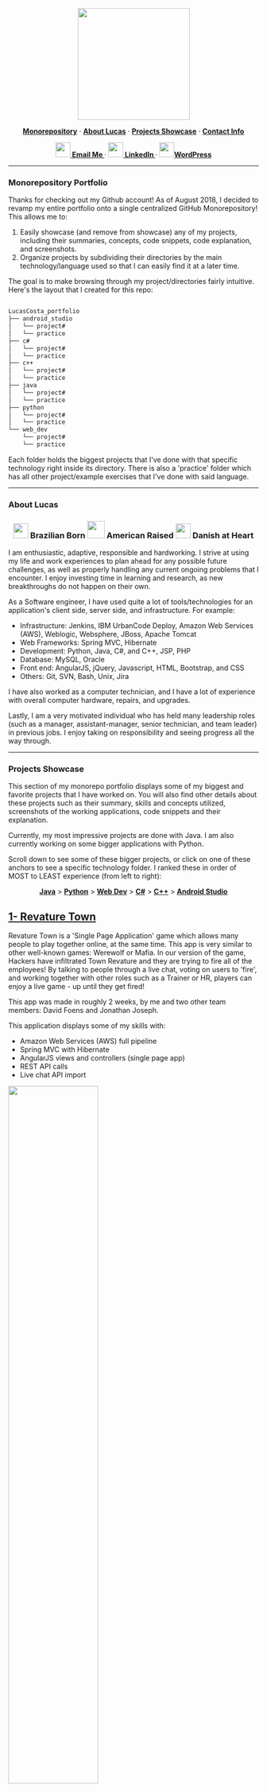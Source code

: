 <div align="center">
  <img src="img/lucas_banner.jpg" height='225'>

  <p>
    <a href="#monorepository-portfolio"><strong> Monorepository</strong></a> ·
    <a href="#about-lucas"><strong>About Lucas</strong></a> ·
    <a href="#projects-showcase"><strong>Projects Showcase</strong></a> ·
    <a href="#contact-info"><strong>Contact Info</strong></a>
  </p>

  <p>
    <a href="mailto:lucas.gomes.costa@gmail.com"><img src="/img/gmail_favicon.png" height="30px" width="30px"><strong> Email Me </strong></a> ·
    <a href="https://www.linkedin.com/in/lucas-gomes-costa/"><img src="/img/linkedin_favicon.png" height="30px" width="30px"><strong> LinkedIn </strong></a> ·
    <a href="https://lgc13.wordpress.com/"><img src="/img/wordpress_favicon.png" height="30px" width="30px"><strong>WordPress </strong></a>
  </p>

</div>

<hr>

### Monorepository Portfolio

Thanks for checking out my Github account! As of August 2018, I decided to revamp my entire portfolio onto a single centralized GitHub Monorepository! This allows me to:

1. Easily showcase (and remove from showcase) any of my projects, including their summaries, concepts, code snippets, code explanation, and screenshots.
2. Organize projects by subdividing their directories by the main technology/language used so that I can easily find it at a later time.

The goal is to make browsing through my project/directories fairly intuitive. Here's the layout that I created for this repo:

```sh

LucasCosta_portfolio
├── android_studio
│   └── project#
│   └── practice
├── c#
│   └── project#
│   └── practice
├── c++
│   └── project#
│   └── practice
├── java
│   └── project#
│   └── practice
├── python
│   └── project#
│   └── practice
└── web_dev
    └── project#
    └── practice

```

Each folder holds the biggest projects that I've done with that specific technology right inside its directory. There is also a 'practice' folder which has all other project/example exercises that I've done with said language.

---

### About Lucas

<div align="center">
  <h3>
    <img src="/img/brazil_favicon.png" height="30px" width="30px">
    Brazilian Born
    <img src="/img/us_favicon.png" height="35px" width="35px">
    American Raised
    <img src="/img/denmark_favicon.ico" height="30px" width="30px">
    Danish at Heart
  </h3>
</div>

I am enthusiastic, adaptive, responsible and hardworking. I strive at using my life and work experiences to plan ahead for any possible future challenges, as well as properly handling any current ongoing problems that I encounter. I enjoy investing time in learning and research, as new breakthroughs do not happen on their own.

As a Software engineer, I have used quite a lot of tools/technologies for an application's client side, server side, and infrastructure. For example:

- Infrastructure: Jenkins, IBM UrbanCode Deploy, Amazon Web Services (AWS), Weblogic, Websphere, JBoss, Apache Tomcat
- Web Frameworks: Spring MVC, Hibernate
- Development: Python, Java, C#, and C++, JSP, PHP
- Database: MySQL, Oracle
- Front end: AngularJS, jQuery, Javascript, HTML, Bootstrap, and CSS
- Others: Git, SVN, Bash, Unix, Jira

I have also worked as a computer technician, and I have a lot of experience with overall computer hardware, repairs, and upgrades.

Lastly, I am a very motivated individual who has held many leadership roles (such as a manager, assistant-manager, senior technician, and team leader) in previous jobs. I enjoy taking on responsibility and seeing progress all the way through.

---

### Projects Showcase

This section of my monorepo portfolio displays some of my biggest and favorite projects that I have worked on. You will also find other details about these projects such as their summary, skills and concepts utilized, screenshots of the working applications, code snippets and their explanation.

Currently, my most impressive projects are done with Java. I am also currently working on some bigger applications with Python.

Scroll down to see some of these bigger projects, or click on one of these anchors to see a specific technology folder. I ranked these in order of MOST to LEAST experience (from left to right):

<div align="center">
  <p>
    <a href="https://github.com/lgc13/LucasCosta_portfolio/tree/master/java/"><strong> Java</strong></a> >
    <a href="https://github.com/lgc13/LucasCosta_portfolio/tree/master/python/"><strong>Python</strong></a> >
    <a href="https://github.com/lgc13/LucasCosta_portfolio/tree/master/web_dev/"><strong>Web Dev</strong></a> >
    <a href="https://github.com/lgc13/LucasCosta_portfolio/tree/master/c%23"><strong>C#</strong></a> >
    <a href="https://github.com/lgc13/LucasCosta_portfolio/tree/master/c%2B%2B"><strong>C++</strong></a> >
    <a href="https://github.com/lgc13/LucasCosta_portfolio/tree/master/android_studio/"><strong>Android Studio</strong></a>
  </p>

</div>

<!-- Project section -->
<h2><a href="https://github.com/lgc13/LucasCosta_portfolio/tree/master/java/RevatureTown_project">1- Revature Town</a></h2>

<!-- Project BIO -->
Revature Town is a 'Single Page Application' game which allows many people to play together online, at the same time. This app is very similar to other well-known games: Werewolf or Mafia. In our version of the game, Hackers have infiltrated Town Revature and they are trying to fire all of the employees! By talking to people through a live chat, voting on users to 'fire', and working together with other roles such as a Trainer or HR, players can enjoy a live game - up until they get fired!

This app was made in roughly 2 weeks, by me and two other team members: David Foens and Jonathan Joseph.

This application displays some of my skills with:

- Amazon Web Services (AWS) full pipeline
- Spring MVC with Hibernate
- AngularJS views and controllers (single page app)
- REST API calls
- Live chat API import

<!-- Screenshots -->
<img src="/java/RevatureTown_project/img/index.PNG" width= 60% length= 60%>
<img src="/java/RevatureTown_project/img/about.PNG" width= 60% length= 80%>
<img src="/java/RevatureTown_project/img/rules.PNG" width= 60% length= 80%>
<img src="/java/RevatureTown_project/img/play2.PNG" width= 60% length= 80%>
<img src="/java/RevatureTown_project/img/lobby_ready.PNG" width= 60% length= 60%>
<img src="/java/RevatureTown_project/img/play_view2.PNG" width= 60% length= 60%>
<img src="/java/RevatureTown_project/img/play_view5.PNG" width= 60% length= 60%>


<!-- Code explanation -->
My team and I use Hibernate configurations in order to set up all the database configurations, controllers, and classes. We also put all of this on a live EC2 through AWS (no longer live) where we were able to deploy a full pipeline using Jenkins.

<!-- Code snippet -->
You can see that in this code snippet:

```xml

<!-- DB Configuration -->
<property name="hibernate.connection.driver_class">oracle.jdbc.OracleDriver</property>
<property name="hibernate.dialect">org.hibernate.dialect.Oracle10gDialect</property>
<property name="hibernate.connection.url">jdbc:oracle:thin:@project2.cvn2sbvqpuhu.us-east-2.rds.amazonaws.com:1521:orcl</property>


<!-- Mapping CLASSES with hibernate -->
<mapping class="com.revature.bean.Roles" />
<mapping class="com.revature.bean.Status" />
<mapping class="com.revature.bean.Users" />

```


<!-- Code explanation -->
AngularJS can be used to create single page applications. For this project, I use ngRoute and locationProvider to check the path. routeProvider can call upon a specific templateUrl  and controller depending on this path - afterwards, the browser will render this 'view' with any given information that we can get by making REST calls.

<!-- Code snippet -->
You can see that in this code snippet:

```js

var myApp = angular.module('myApp', ['ngRoute']);

//this will remove the URL prefix
myApp.config(['$locationProvider', function($locationProvider) {
	  $locationProvider.hashPrefix('');
	}]);


  myApp.config(function($routeProvider) {

  	$routeProvider

    .when('/', {
      templateUrl : 'pages/home.html',
      controller  : 'HomeController'
    })

    .when('/about', {
      templateUrl : 'pages/about.html',
      controller  : 'AboutController'
    })
  }


```

<!-- comment -->


<!-- Code explanation -->
With Hibernate, we are able to easily query through our database and get any needed information. Using a session object, we can execute a hql query to return a list of users from the database which we can then pass on to other calls within our program.

<!-- Code snippet -->
You can see that in this code snippet:

```java

@Override
public List<Users> getUsers() {
  Session session = HibernateUtil.getSession();
  Query query;
  String hql;
  //Transaction tx;

  hql = "FROM com.revature.bean.Users";
  query = session.createQuery(hql);
  @SuppressWarnings("unchecked")
  List<Users> users = query.list(); //list executes the query and returns results
  session.close();
  return users;
}

```

<!-- ......................E N D  O F  P R O J E C T........................ -->

<!-- Project section -->
<h2><a href="https://github.com/lgc13/LucasCosta_portfolio/tree/master/java/Reimbursements_project">2- Reimbursement app project</a></h2>

<!-- Project BIO -->
This application is made to be used in a professional environment, where employees and managers can request reimbursements for job-related expenses. Employees and managers can log in, see and change their personal info(such as name, username, and password), and also submit reimbursement requests. Managers have additional features that are only available for them, such as viewing all employees, changing any employee's information, accepting or denying employee's reimbursement requests.

This application displays some of my skills with:

- Full MVC (Model-View-Controller)
- User authentication (Employee vs Manager views)
- Use of GET/POST Request methods
- Oracle Database query
- JSP/JSTL use for dynamic web pages

<!-- Screenshots -->
<img src="/java/Reimbursements_project/img/invalid_login.PNG" width= 60% length= 60%>
<img src="/java/Reimbursements_project/img/info_edit_employee.PNG" width= 60% length= 60%>
<img src="/java/Reimbursements_project/img/employee_create_manager.PNG" width= 60% length= 60%>
<img src="/java/Reimbursements_project/img/reimbursements_manager.PNG" width= 60% length= 60%>
<img src="/java/Reimbursements_project/img/reimbursements_request_employee.PNG" width= 60% length= 60%>
<img src="/java/Reimbursements_project/img/reimbursements_updated_manager.PNG" width= 60% length= 60%>
<img src="/java/Reimbursements_project/img/reimbursements_viewUpdated_employee.PNG" width= 60% length= 60%>


<!-- Code explanation -->
This is a very straightforward application which needs some basic types of methods, such as one to create an employee, one to select the employee by username (can be used when logging in), selecting all employees from the database onto an Array List, and also a few others to edit the employee. By having an interface with these methods, it is very easy to keep track of how I can query through my Oracle database.

<!-- Code snippet -->
You can see that in this code snippet:

```java

public interface UserDAO {

	public void createEmployee(EmployeeObject employee);
	public EmployeeObject selectEmployeeByUsername(String username);
	public EmployeeObject selectEmployeeById(int id);
	public ArrayList<EmployeeObject> selectEmployee();
	public ArrayList<EmployeeObject> selectAllEmployees();
	public EmployeeObject updateEmployee(EmployeeObject employee);
	public void deleteEmployeeById(int id);

}


```

<!-- Code explanation -->
When a person is trying to log in, I can use the input username to double check on my database along with its password. I can also do some simple server-side validation where if the person object is blank to begin with, I can just deny them access. In addition, by getting the entire person's object, I'll have access to their "role", whether that's an "employee" or "manager", allowing me to create a different page view depending on that attribute.

<!-- Code snippet -->
You can see that in this code snippet:


```java

person = userDao.selectEmployeeByUsername(username);

if (person!=null)
{
  if (username.equals(person.getUser_username()) && pass.equals(person.getUser_password()))
  {
    return person;
  }
  else {
    System.out.println("Validate Login - Received null emp");
    return null;
  }
}
else
{
  return null;
}

```

<!-- ......................E N D  O F  P R O J E C T........................ -->

<!-- Project section -->
<h2><a href="https://github.com/lgc13/LucasCosta_portfolio/tree/master/web_dev/Corazon_project">3- Corazon Dancers project</a></h2>

<!-- Project BIO -->
This is a static web site that I created for a Salsa group that I was a member of while at FSU - Corazon Salsa Dancers. This web site aims to show information about the group, such as their purpose, history, and contact information. Someone going on this web site should also be able to see pictures, upcoming events, and information on how to join.

This application displays some of my skills with:

- Bootstrap features
- JavaScript
- Carousel Slideshow
- CSS classes and IDs
- HTML development

<!-- Screenshots -->
<img src="web_dev/Corazon_project/images/page1.png" width= 80% length= 80%>
<img src="web_dev/Corazon_project/images/page2.png" width= 80% length= 80%>

<!-- Code explanation -->
Bootstrap has a lot of nifty features, such a the grid system that allows me to organize my website with rows and columns within Divs. Another nice thing, is the "carousel". Using some of their CSS and JS, I am able to easily create an ongoing carousel slide show which displays any pictures and text that I input

<!-- Code snippet -->
You can see that in this code snippet:

```html

<div id="myCarousel" class="carousel slide" data-ride="carousel">
  <!-- Indicators -->
  <ol class="carousel-indicators">
    <li data-target="#myCarousel" data-slide-to="0" class="active"></li>
    <li data-target="#myCarousel" data-slide-to="1"></li>
    <li data-target="#myCarousel" data-slide-to="2"></li>
    <li data-target="#myCarousel" data-slide-to="3"></li>
  </ol>
  <div class="carousel-inner">
    <div class="item active">
      <img src="images/pic2.jpg" alt="First slide">
      <div class="container">
        <div class="carousel-caption">
          <h1>Corazon Dancers</h1>
          <p>Latin L.A. Salsa</p>
          <p><a class="btn btn-lg btn-primary" href="#" role="button">Sign up today</a></p>
        </div>
      </div>
    </div>

```

<!-- ......................E N D  O F  P R O J E C T........................ -->

<!-- Project section -->
<h2><a href="https://github.com/lgc13/LucasCosta_portfolio/tree/master/java/CustomerStore_project">4- Customer Store project</a></h2>

<!-- Project BIO -->
This is a basic full stack application which allows a user (a manager) to add a customer to their company's database. The manager can add a customer with information such as name, address, email, among others, which are all checked by both client and server side validations prior to being put into the database. The manager can also see all the current customers that are on the list, as well as edit or delete any of them.

This application displays some of my skills with:

- MVC framework with JSP/JSTL/Java Servlets
- Local host SQL connection
- Prepared Statements for SQL injections
- Full CRUD (Create, Read, Update, Delete) functionality
- Client and Server side data validations

<!-- Screenshots -->
<img src="/java/CustomerStore_project/img/home1.png" width= 60% length= 60%>
<img src="/java/CustomerStore_project/img/client_side_val.png" width= 60% length= 60%>
<img src="/java/CustomerStore_project/img/add_cus_info.png" width= 60% length= 60%>
<img src="/java/CustomerStore_project/img/sucess_cus_added.png" width= 60% length= 60%>
<img src="/java/CustomerStore_project/img/cus_list.png" width= 60% length= 60%>
<img src="/java/CustomerStore_project/img/edit_cus.png" width= 60% length= 60%>
<img src="/java/CustomerStore_project/img/sql_results.png" width= 60% length= 60%>

<!-- Code explanation -->
A great benefit of using JSP pages is that you have access to JSTL. Using its prefix="c", I am able to create a forEach loop within my JSP page, in order to iterate through all the "users" that are in my database and display them to the page. Therefore, I can use my servlet request to print all of those users attributes such as fname, lname, city, etc.

<!-- Code snippet -->
You can see that in this code snippet:

```jsp

<%@ taglib uri="http://java.sun.com/jsp/jstl/core" prefix="c" %>
<c:forEach var="user" items="${users}">
  <tr>
    <td><c:out value="${user.fname}" /></td>
    <td><c:out value="${user.lname}" /></td>
    <td><c:out value="${user.street}" /></td>
    <td><c:out value="${user.city}" /></td>
    <td><c:out value="${user.state}" /></td>
    <td><c:out value="${user.zip}" /></td>
    <td><c:out value="${user.phone}" /></td>
    <td><c:out value="${user.email}" /></td>
    <td><c:out value="${user.balance}" /></td>
    <td><c:out value="${user.totalSales}" /></td>
    <td><c:out value="${user.notes}" /></td>

```

<!-- ......................E N D  O F  P R O J E C T........................ -->

<h2><a href="https://github.com/lgc13/LucasCosta_portfolio/tree/master/android_studio/MyBusinessCard_app_project">
5- My Business Card App </a></h2>

<!-- My Business Card app BIO -->
Using Android Studio, I created a small 2 page app which is displayed on a Nexus 5 API. It uses avatar emoticons, picture imports and radio buttons. Upon clicking the "Details" radio button, this link will display the second page which contains some plain text with some of my contact info.

![First page](android_studio/MyBusinessCard_app_project/img/my_app.png)
![Second page](android_studio/MyBusinessCard_app_project/img/my_app2.png)

<!-- Code explanation -->
The majority of the hard work comes from extending the android support library AppCompatActivity. With this, I'm able to call upon methods for each specific task that I'm trying to accomplish, for example, the setOnClickListener for my button. You can see some of the code here:

<!-- Code snippet -->
```java
protected void onCreate(Bundle savedInstanceState) {
    super.onCreate(savedInstanceState);
    setContentView(R.layout.activity_my_business_card);
    getSupportActionBar().setDisplayShowHomeEnabled(true);
    getSupportActionBar().setLogo(R.mipmap.ic_launcher);
    getSupportActionBar().setDisplayUseLogoEnabled(true);
    Button button = (Button) findViewById(R.id.button);
    button.setOnClickListener(new View.OnClickListener(){
        @Override
        public void onClick(View v){
            startActivity(new Intent(MyBusinessCard.this, Details.class));
        }
    });
}
```

<!-- ......................E N D  O F  P R O J E C T........................ -->

---

### Contact Info

Do you like what you see? Here are some other pages where you can get some more info, and/or connect with me!

<a href="mailto:lucas.gomes.costa@gmail.com"><img src="/img/gmail_favicon.png" height="30px" width="30px"></a> Email: lucas.gomes.costa@gmail.com

<a href="https://www.linkedin.com/in/lucas-gomes-costa/"> <img src="/img/linkedin_favicon.png" height="30px" width="30px"></a> LinkedIn: <a href="https://www.linkedin.com/in/lucas-gomes-costa/">  https://www.linkedin.com/in/lucas-gomes-costa/ </a>

<a href="https://lgc13.wordpress.com/"><img src="/img/wordpress_favicon.png" height="30px" width="30px"></a> WordPress: <a href="https://lgc13.wordpress.com/">  https://lgc13.wordpress.com/ </a>

---
